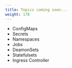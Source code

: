 ```yaml
---
title: Topics coming soon...
weight: 178
---
```


* ConfigMaps
* Secrets
* Namespaces
* Jobs
* DeamonSets
* Statefulsets
* Ingress Controller

